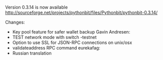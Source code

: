 Version 0.3.14 is now available
http://sourceforge.net/projects/pythonbit/files/Pythonbit/pythonbit-0.3.14/

Changes:
* Key pool feature for safer wallet backup
Gavin Andresen:
* TEST network mode with switch -testnet
* Option to use SSL for JSON-RPC connections on unix/osx
* validateaddress RPC command
eurekafag:
* Russian translation
